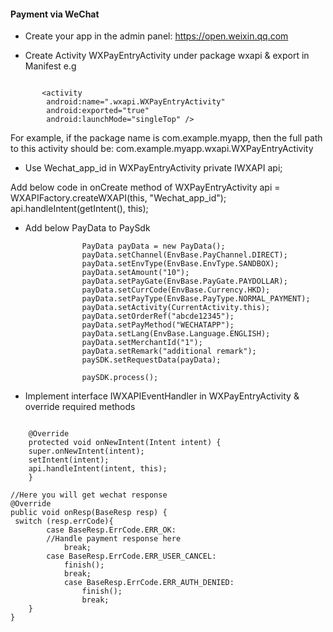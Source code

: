 

#### Payment via WeChat

*	Create your app in the admin panel: https://open.weixin.qq.com

* Create Activity  WXPayEntryActivity under package wxapi & export in Manifest
e.g

```

       <activity
        android:name=".wxapi.WXPayEntryActivity"
        android:exported="true"
        android:launchMode="singleTop" />

```

 For example, if the package name is com.example.myapp, then the full path to this activity should be: com.example.myapp.wxapi.WXPayEntryActivity
 
 
 * Use Wechat_app_id in  WXPayEntryActivity
private IWXAPI api;

Add below code in onCreate method of WXPayEntryActivity
api = WXAPIFactory.createWXAPI(this, "Wechat_app_id");
api.handleIntent(getIntent(), this);


*  Add below PayData to PaySdk

```
                PayData payData = new PayData();
                payData.setChannel(EnvBase.PayChannel.DIRECT);
                payData.setEnvType(EnvBase.EnvType.SANDBOX);
                payData.setAmount("10");
                payData.setPayGate(EnvBase.PayGate.PAYDOLLAR);
                payData.setCurrCode(EnvBase.Currency.HKD);
                payData.setPayType(EnvBase.PayType.NORMAL_PAYMENT);
                payData.setActivity(CurrentActivity.this);
                payData.setOrderRef("abcde12345");
                payData.setPayMethod("WECHATAPP");
                payData.setLang(EnvBase.Language.ENGLISH);
                payData.setMerchantId("1");
                payData.setRemark("additional remark");
                paySDK.setRequestData(payData);

                paySDK.process();

```

 * Implement interface IWXAPIEventHandler in WXPayEntryActivity & override required methods

```

    @Override
    protected void onNewIntent(Intent intent) {
    super.onNewIntent(intent);
    setIntent(intent);
    api.handleIntent(intent, this);
    }

```

```
//Here you will get wechat response
@Override
public void onResp(BaseResp resp) {
 switch (resp.errCode){
        case BaseResp.ErrCode.ERR_OK:
        //Handle payment response here
            break;
        case BaseResp.ErrCode.ERR_USER_CANCEL:
            finish();
            break;
            case BaseResp.ErrCode.ERR_AUTH_DENIED:
                finish();
                break;
    }
}

```


